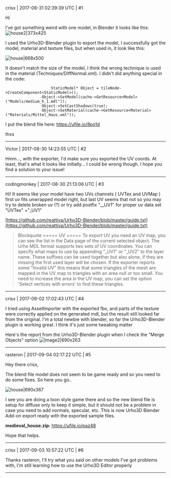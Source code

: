 crisx | 2017-08-31 02:39:39 UTC | #1

Hi

I've got something weird with one model, in Blender it looks like this:
![house2|373x425](upload://tAgu5hW3izN8cPFCOFCZlHL7pkf.png)

I used the Urho3D-Blender plugin to export the model, I successfully got the model, material and texture files, but when used in, it look like this:

![house|668x500](upload://jF3RvhAKFdoOsoc1DS1Gqyj2tDS.png)

It doesn't match the size of the model, I think the wrong technique is used in the material (Techniques/DiffNormal.xml). I didn't did anything special in the code:

    					StaticModel* Object = tileNode->CreateComponent<StaticModel>();
					Object->SetModel(cache->GetResource<Model>("Models/medium_h_1.mdl"));
					Object->SetCastShadows(true);
					Object->SetMaterial(cache->GetResource<Material>("Materials/Mittel_Haus.xml"));

I put the blend file here: https://ufile.io/8po1d

thxs

-------------------------

Victor | 2017-08-30 14:23:55 UTC | #2

Hmm..., with the exporter, I'd make sure you exported the UV coords. At least, that's what it looks like initially... I could be wrong though. I hope you find a solution to your issue!

-------------------------

codingmonkey | 2017-08-30 21:13:06 UTC | #3

Hi! It seems like your model have two UVs channels (  UVTex and UVMap )
first uv fits unwrapped model right, but last UV seems that not
so you may try to delete broken uv (?)
or try add postfix "__UV1" for proper uv data set "UVTex" +"_UV1"

[https://github.com/reattiva/Urho3D-Blender/blob/master/guide.txt](https://github.com/reattiva/Urho3D-Blender/blob/master/guide.txt)
> Blockquote
=====
 UV
=====
To export UV you need an UV map, you can see the list in the Data page of the current selected object.
The Urho MDL format supports two sets of UV coordinates. You can specify what maps to use by appending "_UV1" or
"_UV2" to the layer name. These suffixes can be used together but also alone, if they are missing the first used
layer will be chosen.
If the exporter reports some "Invalid UV" this means that some triangles of the mesh are mapped in the UV map to
triangles with an area null or too small. You need to increase the area in the UV map, you can set the option
'Select vertices with errors' to find these triangles.

-------------------------

crisx | 2017-09-02 17:02:43 UTC | #4

I tried using AssetImporter with the exported fbx, and parts of the texture were correctly applied on the generated mdl, but the result still looked far from the original. I'm a total newbie with blender, so far the Urho3D-Blender plugin is working great. I think it's just some tweaking matter

Here's the report from the Urho3D-Blender plugin when I check the "Merge Objects" option
![Image2|690x263](upload://bWLShAZ2vjQEI6DBUDvtVxJYiCV.png)

-------------------------

rasteron | 2017-09-04 02:17:22 UTC | #5

Hey there crisx,

The blend file model does not seem to be game ready and so you need to do some fixes. So here you go..

![house|690x367](upload://yqXR7xR5JZMXj0kDgXBB5TSpofH.jpg)


I see you are doing a toon style game there and so the new blend file is setup for diffuse only to keep it simple, but it should not be a problem in case you need to add normals, specular, etc. This is now Urho3D Blender Add-on export ready with the exported sample files.

**medieval_house.zip:** https://ufile.io/paz48

Hope that helps.

-------------------------

crisx | 2017-09-03 10:57:22 UTC | #6

Thanks rasteron,
I'll try what you said on other models I've got problems with,
I'm still learning how to use the Urho3D Editor properly

-------------------------

